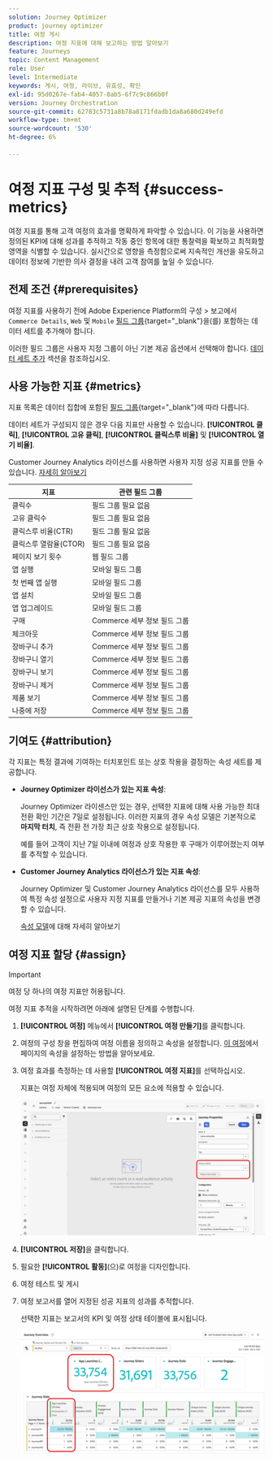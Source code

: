 ```yaml
---
solution: Journey Optimizer
product: journey optimizer
title: 여정 게시
description: 여정 지표에 대해 보고하는 방법 알아보기
feature: Journeys
topic: Content Management
role: User
level: Intermediate
keywords: 게시, 여정, 라이브, 유효성, 확인
exl-id: 95d0267e-fab4-4057-8ab5-6f7c9c866b0f
version: Journey Orchestration
source-git-commit: 62783c5731a8b78a8171fdadb1da8a680d249efd
workflow-type: tm+mt
source-wordcount: '530'
ht-degree: 6%

---
```


# 여정 지표 구성 및 추적 {#success-metrics}

여정 지표를 통해 고객 여정의 효과를 명확하게 파악할 수 있습니다. 이 기능을 사용하면 정의된 KPI에 대해 성과를 추적하고 작동 중인 항목에 대한 통찰력을 확보하고 최적화할 영역을 식별할 수 있습니다. 실시간으로 영향을 측정함으로써 지속적인 개선을 유도하고 데이터 정보에 기반한 의사 결정을 내려 고객 참여를 높일 수 있습니다.

## 전제 조건 {#prerequisites}

여정 지표를 사용하기 전에 Adobe Experience Platform의 구성 > 보고에서 `Commerce Details`, `Web` 및 `Mobile` [필드 그룹](https://experienceleague.adobe.com/docs/experience-platform/xdm/tutorials/create-schema-ui.html?lang=ko#field-group){target="_blank"}을(를) 포함하는 데이터 세트를 추가해야 합니다.

이러한 필드 그룹은 사용자 지정 그룹이 아닌 기본 제공 옵션에서 선택해야 합니다. [데이터 세트 추가](../reports/reporting-configuration.md#add-datasets) 섹션을 참조하십시오.

## 사용 가능한 지표 {#metrics}

지표 목록은 데이터 집합에 포함된 [필드 그룹](https://experienceleague.adobe.com/docs/experience-platform/xdm/tutorials/create-schema-ui.html?lang=ko#field-group){target="_blank"}에 따라 다릅니다.

데이터 세트가 구성되지 않은 경우 다음 지표만 사용할 수 있습니다. **[!UICONTROL 클릭]**, **[!UICONTROL 고유 클릭]**, **[!UICONTROL 클릭스루 비율]** 및 **[!UICONTROL 열기 비율]**.

Customer Journey Analytics 라이선스를 사용하면 사용자 지정 성공 지표를 만들 수 있습니다. [자세히 알아보기](https://experienceleague.adobe.com/ko/docs/analytics-platform/using/cja-components/cja-calcmetrics/cm-workflow/participation-metric)


| 지표 | 관련 필드 그룹 |
|-|-|
| 클릭수 | 필드 그룹 필요 없음 |
| 고유 클릭수 | 필드 그룹 필요 없음 |
| 클릭스루 비율(CTR) | 필드 그룹 필요 없음 |
| 클릭스루 열람율(CTOR) | 필드 그룹 필요 없음 |
| 페이지 보기 횟수 | 웹 필드 그룹 |
| 앱 실행 | 모바일 필드 그룹 |
| 첫 번째 앱 실행 | 모바일 필드 그룹 |
| 앱 설치 | 모바일 필드 그룹 |
| 앱 업그레이드 | 모바일 필드 그룹 |
| 구매 | Commerce 세부 정보 필드 그룹 |
| 체크아웃 | Commerce 세부 정보 필드 그룹 |
| 장바구니 추가 | Commerce 세부 정보 필드 그룹 |
| 장바구니 열기 | Commerce 세부 정보 필드 그룹 |
| 장바구니 보기 | Commerce 세부 정보 필드 그룹 |
| 장바구니 제거 | Commerce 세부 정보 필드 그룹 |
| 제품 보기 | Commerce 세부 정보 필드 그룹 |
| 나중에 저장 | Commerce 세부 정보 필드 그룹 |

## 기여도 {#attribution}

각 지표는 특정 결과에 기여하는 터치포인트 또는 상호 작용을 결정하는 속성 세트를 제공합니다.

* **Journey Optimizer 라이선스가 있는 지표 속성**:

  Journey Optimizer 라이센스만 있는 경우, 선택한 지표에 대해 사용 가능한 최대 전환 확인 기간은 7일로 설정됩니다. 이러한 지표의 경우 속성 모델은 기본적으로 **마지막 터치**, 즉 전환 전 가장 최근 상호 작용으로 설정됩니다.

  예를 들어 고객이 지난 7일 이내에 여정과 상호 작용한 후 구매가 이루어졌는지 여부를 추적할 수 있습니다.

* **Customer Journey Analytics 라이선스가 있는 지표 속성**:

  Journey Optimizer 및 Customer Journey Analytics 라이선스를 모두 사용하여 특정 속성 설정으로 사용자 지정 지표를 만들거나 기본 제공 지표의 속성을 변경할 수 있습니다.

  [속성 모델](https://experienceleague.adobe.com/ko/docs/analytics-platform/using/cja-dataviews/component-settings/attribution#attribution-models)에 대해 자세히 알아보기

## 여정 지표 할당 {#assign}

>[!IMPORTANT]
>
>여정 당 하나의 여정 지표만 허용됩니다.

여정 지표 추적을 시작하려면 아래에 설명된 단계를 수행합니다.

1. **[!UICONTROL 여정]** 메뉴에서 **[!UICONTROL 여정 만들기]**&#x200B;를 클릭합니다.

1. 여정의 구성 창을 편집하여 여정 이름을 정의하고 속성을 설정합니다. [이 여정](../building-journeys/journey-properties.md)에서 페이지의 속성을 설정하는 방법을 알아보세요.

1. 여정 효과를 측정하는 데 사용할 **[!UICONTROL 여정 지표]**&#x200B;를 선택하십시오.

   지표는 여정 자체에 적용되며 여정의 모든 요소에 적용할 수 있습니다.

   ![](assets/success_metric.png)

1. **[!UICONTROL 저장]**&#x200B;을 클릭합니다.

1. 필요한 **[!UICONTROL 활동]**(으)로 여정을 디자인합니다.

1. 여정 테스트 및 게시

1. 여정 보고서를 열어 지정된 성공 지표의 성과를 추적합니다.

   선택한 지표는 보고서의 KPI 및 여정 상태 테이블에 표시됩니다.

   ![](assets/success_metric_2.png)

